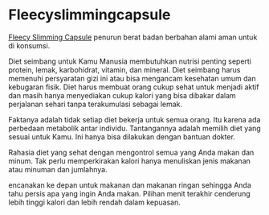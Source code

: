 # Fleecyslimmingcapsule
<a href="http://fleecyslimmingcapsule.org/">Fleecy Slimming Capsule</a> penurun berat badan berbahan alami aman untuk di konsumsi.

Diet seimbang untuk Kamu
Manusia membutuhkan nutrisi penting seperti protein, lemak, karbohidrat, vitamin, dan mineral. Diet seimbang harus memenuhi persyaratan gizi ini atau bisa mengancam kesehatan umum dan kebugaran fisik. Diet harus membuat orang cukup sehat untuk menjadi aktif dan masih hanya menyediakan cukup kalori yang bisa dibakar dalam perjalanan sehari tanpa terakumulasi sebagai lemak.

Faktanya adalah tidak setiap diet bekerja untuk semua orang. Itu karena ada perbedaan metabolik antar individu. Tantangannya adalah memilih diet yang sesuai untuk Kamu. Ini hanya bisa dilakukan dengan bantuan dokter.

Rahasia diet yang sehat dengan mengontrol semua yang Anda makan dan minum. Tak perlu memperkirakan kalori hanya menuliskan jenis makanan atau minuman dan jumlahnya.

encanakan ke depan untuk makanan dan makanan ringan sehingga Anda tahu persis apa yang ingin Anda makan. Pilihan menit terakhir cenderung lebih tinggi kalori dan lebih rendah dalam kepuasan.
